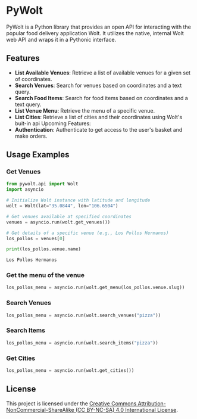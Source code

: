 # PyWolt

PyWolt is a Python library that provides an open API for interacting with the popular food delivery application Wolt. It utilizes the native, internal Wolt web API and wraps it in a Pythonic interface.

## Features

- **List Available Venues**: Retrieve a list of available venues for a given set of coordinates.
- **Search Venues**: Search for venues based on coordinates and a text query.
- **Search Food Items**: Search for food items based on coordinates and a text query.
- **List Venue Menu**: Retrieve the menu of a specific venue.
- **List Cities**: Retrieve a list of cities and their coordinates using Wolt's buit-in api
Upcoming Features:
- **Authentication**: Authenticate to get access to the user's basket and make orders.

## Usage Examples

### Get Venues
```python
from pywolt.api import Wolt
import asyncio

# Initialize Wolt instance with latitude and longitude
wolt = Wolt(lat="35.0844", lon="106.6504")

# Get venues available at specified coordinates
venues = asyncio.run(wolt.get_venues())

# Get details of a specific venue (e.g., Los Pollos Hermanos)
los_pollos = venues[0]

print(los_pollos.venue.name)
```
```python
Los Pollos Hermanos
```

### Get the menu of the venue
```python
los_pollos_menu = asyncio.run(wolt.get_menu(los_pollos.venue.slug))
```

### Search Venues
```python
los_pollos_menu = asyncio.run(wolt.search_venues("pizza"))
```
### Search Items
```python
los_pollos_menu = asyncio.run(wolt.search_items("pizza"))
```
### Get Cities
```python
los_pollos_menu = asyncio.run(wolt.get_cities())
```


## License

This project is licensed under the [Creative Commons Attribution-NonCommercial-ShareAlike (CC BY-NC-SA) 4.0 International License](https://creativecommons.org/licenses/by-nc-sa/4.0/legalcode).
